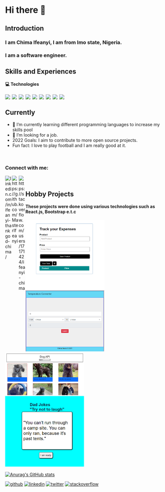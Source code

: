 # Hi there 👋

<!--
**MasterIfeanyi/MasterIfeanyi** is a ✨ _special_ ✨ repository because its `README.md` (this file) appears on your GitHub profile.

Here are some ideas to get you started:

- 🔭 I’m currently working on ...
- 🌱 I’m currently learning ...
- 👯 I’m looking to collaborate on ...
- 🤔 I’m looking for help with ...
- 💬 Ask me about ...
- 📫 How to reach me: ...
- 😄 Pronouns: ...
- ⚡ Fun fact: ...
-->



## Introduction

### I am Chima Ifeanyi, I am from Imo state, Nigeria.
### I am a software engineer.

## Skills and Experiences
#### 💻 Technologies


<img align="left" width="22px" src="https://cdn.jsdelivr.net/npm/simple-icons@3.13.0/icons/react.svg"/>
      
<img align="left" width="22px" src="https://cdn.jsdelivr.net/npm/simple-icons@3.13.0/icons/javascript.svg"/> 

<img align="left" width="22px" src="https://cdn.jsdelivr.net/npm/simple-icons@3.13.0/icons/php.svg"/>  

<img align="left" width="22px" src="https://cdn.jsdelivr.net/npm/simple-icons@3.13.0/icons/html5.svg"/>

<img align="left" width="22px" src="https://cdn.jsdelivr.net/npm/simple-icons@3.13.0/icons/css3.svg" />

<img align="left" width="22px" src="https://cdn.jsdelivr.net/npm/simple-icons@3.13.0/icons/bootstrap.svg" />

<img align="left" width="22px" src="https://cdn.jsdelivr.net/npm/simple-icons@3.13.0/icons/heroku.svg" />

<img align="left" width="22px" src="https://cdn.jsdelivr.net/npm/simple-icons@3.13.0/icons/mysql.svg" />

<img align="left" width="22px" src="https://cdn.jsdelivr.net/npm/simple-icons@3.13.0/icons/jquery.svg" />

<br/>

## Currently

- 🌱 I’m currently learning different programming languages to increase my skills pool 
- 🤔 I’m  looking for a job.
- 2022 Goals: I aim to contribute to more open source projects.
- Fun fact: I love to play football and I am really good at it.

<br/>

### Connect with me: 

[<img align="left" alt="linkedin.com/in/ifeanyi-thankgod-chima/" width="22px" 
      src="https://cdn.jsdelivr.net/npm/simple-icons@v3/icons/linkedin.svg" />][linkedin]

[<img align="left" alt="https://github.com/MasterIfeanyi" width="22px" 
      src="https://cdn.jsdelivr.net/npm/simple-icons@3.13.0/icons/github.svg" />][github]
      
[<img align="left" alt="https://stackoverflow.com/users/17171424/ifeanyi-chima" width="22px" 
      src="https://cdn.jsdelivr.net/npm/simple-icons@3.13.0/icons/stackoverflow.svg" />][stackoverflow]

<br/>

## Hobby Projects
#### These projects were done using various technologies such as React.js, Bootstrap e.t.c

<img src="https://github.com/MasterIfeanyi/MasterIfeanyi/blob/main/Screenshot%20(4020).png" width="256" />
<img src="https://github.com/MasterIfeanyi/MasterIfeanyi/blob/main/Screenshot%20(4021).png" width="256" />
<img src="https://github.com/MasterIfeanyi/MasterIfeanyi/blob/main/Screenshot%20(4022).png" width="256" />
<img src="https://github.com/MasterIfeanyi/MasterIfeanyi/blob/main/Screenshot%20(4023).png" width="256" />


[twitter]: https://twitter.com/ifeanyiTchima
[github]: https://github.com/MasterIfeanyi
[linkedin]: https://www.linkedin.com/in/ifeanyi-thankgod-chima/
[stackoverflow]: https://stackoverflow.com/users/17171424/ifeanyi-chima



[![Anurag's GitHub stats](https://github-readme-stats.vercel.app/api?username=MasterIfeanyi)](https://github.com/anuraghazra/github-readme-stats)

[<img src='https://cdn.jsdelivr.net/npm/simple-icons@3.0.1/icons/github.svg' alt='github' height='40'>](https://github.com/MasterIfeanyi)  [<img src='https://cdn.jsdelivr.net/npm/simple-icons@3.0.1/icons/linkedin.svg' alt='linkedin' height='40'>](https://www.linkedin.com/in/ifeanyi-thankgod-chima/)  [<img src='https://cdn.jsdelivr.net/npm/simple-icons@3.0.1/icons/twitter.svg' alt='twitter' height='40'>](https://twitter.com/ifeanyiTchima)  [<img src='https://cdn.jsdelivr.net/npm/simple-icons@3.0.1/icons/stackoverflow.svg' alt='stackoverflow' height='40'>](https://stackoverflow.com/users/ifeanyi-chima)  

